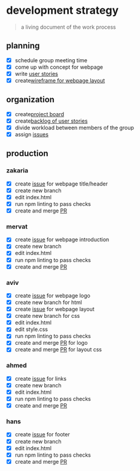 # development strategy

> a living document of the work process

## planning

- [x] schedule group meeting time
- [x] come up with concept for webpage
- [x] write [user stories](https://github.com/lab-antwerp-1/pc-group2/issues/4)
- [x] create[wireframe for webpage layout](https://github.com/lab-antwerp-1/pc-group2/blob/main/planning/design.md)

## organization

- [x] create[project board](https://github.com/lab-antwerp-1/pc-group2/projects/1)
- [x] create[backlog of user stories](https://github.com/lab-antwerp-1/pc-group2/blob/main/planning/backlog.md)
- [x] divide workload between members of the group
- [x] assign [issues](https://github.com/lab-antwerp-1/pc-group2/issues)

## production

### zakaria

- [x] create [issue](https://github.com/lab-antwerp-1/pc-group2/issues/20) for webpage title/header
- [x] create new branch
- [x] edit index.html
- [x] run npm linting to pass checks
- [x] create and merge [PR](https://github.com/lab-antwerp-1/pc-group2/pull/21)

### mervat

- [x] create [issue](https://github.com/lab-antwerp-1/pc-group2/issues/8) for webpage introduction
- [x] create new branch
- [x] edit index.html
- [x] run npm linting to pass checks
- [x] create and merge [PR](https://github.com/lab-antwerp-1/pc-group2/pull/19)

### aviv

- [x] create [issue](https://github.com/lab-antwerp-1/pc-group2/issues/7) for webpage logo
- [x] create new branch for html
- [x] create [issue](https://github.com/lab-antwerp-1/pc-group2/issues/9) for webpage layout
- [x] create new branch for css
- [x] edit index.html
- [x] edit style.css
- [x] run npm linting to pass checks
- [x] create and merge [PR](https://github.com/lab-antwerp-1/pc-group2/pull/15) for logo
- [x] create and merge [PR](https://github.com/lab-antwerp-1/pc-group2/pull/18) for layout css

### ahmed

- [x] create [issue](https://github.com/lab-antwerp-1/pc-group2/issues/11) for links
- [x] create new branch
- [x] edit index.html
- [x] run npm linting to pass checks
- [x] create and merge [PR](https://github.com/lab-antwerp-1/pc-group2/pull/24)

### hans

- [x] create [issue](https://github.com/lab-antwerp-1/pc-group2/issues/13) for footer
- [x] create new branch
- [x] edit index.html
- [x] run npm linting to pass checks
- [x] create and merge [PR](https://github.com/lab-antwerp-1/pc-group2/pull/17)
